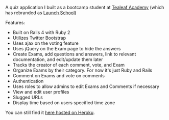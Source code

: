
A quiz application I built as a bootcamp student at [Tealeaf Academy](https://gotealeaf.com) (which has rebranded as [Launch School](https://launchschool.com/))

Features:
  - Built on Rails 4 with Ruby 2
  - Utilizes Twitter Bootstrap
  - Uses ajax on the voting feature
  - Uses jQuery on the Exam page to hide the answers
  - Create Exams, add questions and answers, link to relevant documentation, and edit/update them later
  - Tracks the creator of each comment, vote, and Exam
  - Organize Exams by their category. For now it's just Ruby and Rails
  - Comment on Exams and vote on comments
  - Authentication
  - Uses roles to allow admins to edit Exams and Comments if necessary
  - View and edit user profiles
  - Slugged URLs
  - Display time based on users specified time zone

You can still find it [here hosted on Heroku](https://boiling-falls-3365.herokuapp.com/).

